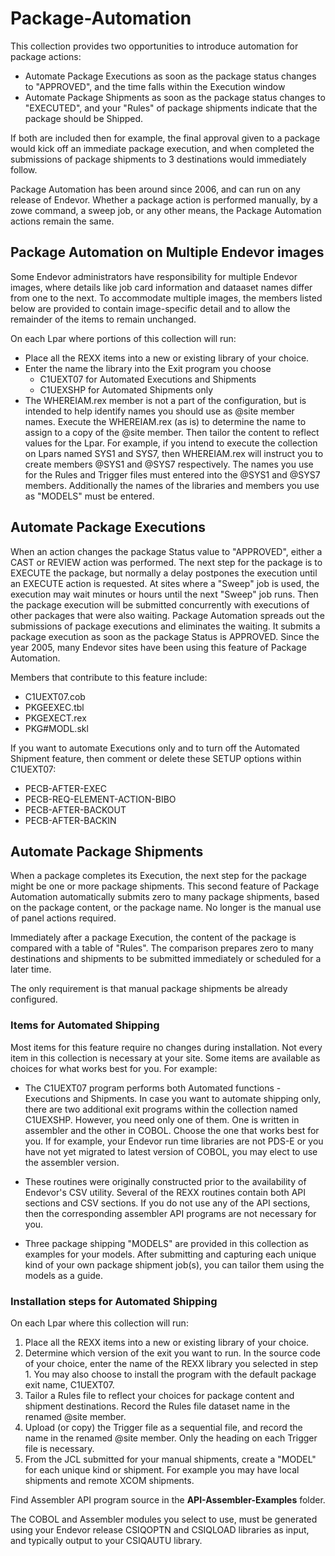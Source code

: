 # Package-Automation

This collection provides two opportunities to introduce automation for package actions:

  - Automate Package Executions as soon as the package status changes to "APPROVED", and the time falls within the Execution window
  - Automate Package Shipments as soon as the package status changes to "EXECUTED", and your "Rules" of package shipments indicate that the package should be Shipped.

If both are included then for example, the final approval given to a package would kick off an immediate package execution, and when completed the submissions of package shipments to 3 destinations would immediately follow.

Package Automation has been around since 2006, and can run on any release of Endevor. Whether a package action is performed manually, by a zowe command, a sweep job, or any other means, the Package Automation actions remain the same.

## Package Automation on Multiple Endevor images

Some Endevor administrators have responsibility for multiple Endevor images, where details like job card information and dataaset names differ from one to the next. To accommodate multiple images, the members listed below are provided to contain image-specific detail and to allow the remainder of the items to remain unchanged.

On each Lpar where portions of this collection will run:

 - Place all the REXX items into a new or existing library of your choice. 
 - Enter the name the library into the Exit program you choose
     - C1UEXT07 for Automated Executions and Shipments 
     - C1UEXSHP for Automated Shipments only 
 - The WHEREIAM.rex member is not a part of the configuration, but is intended to help identify names you should use as @site member names. Execute the WHEREIAM.rex (as is) to determine the name to assign to a copy of the @site member. Then tailor the content to reflect values for the Lpar. For example, if you intend to execute the collection on Lpars named SYS1 and SYS7, then WHEREIAM.rex will instruct you to create members @SYS1 and @SYS7 respectively. The names you use for the Rules and Trigger files must entered into the @SYS1 and @SYS7 members. Additionally the names of the libraries and members you use as "MODELS" must be entered.

## Automate Package Executions

 When an action changes the package Status value to "APPROVED", either a CAST or REVIEW action was performed. The next step for the package is to EXECUTE the package, but normally a delay postpones the execution until an EXECUTE action is requested. At sites where a "Sweep" job is used, the execution may wait minutes or hours until the next "Sweep" job runs. Then the package execution will be submitted concurrently with executions of other packages that were also waiting. Package Automation spreads out the submissions of package executions and eliminates the waiting. It submits a package execution as soon as the package Status is APPROVED. Since the year 2005, many Endevor sites have been using this feature of Package Automation.

 Members that contribute to this feature include:
   - C1UEXT07.cob
   - PKGEEXEC.tbl
   - PKGEXECT.rex
   - PKG#MODL.skl

If you want to automate Executions only and to turn off the Automated Shipment feature, then comment or delete these SETUP options within C1UEXT07:
  - PECB-AFTER-EXEC 
  - PECB-REQ-ELEMENT-ACTION-BIBO
  - PECB-AFTER-BACKOUT 
  - PECB-AFTER-BACKIN 


## Automate Package Shipments

When a package completes its Execution, the next step for the package might be one or more package shipments. This second feature of Package Automation automatically submits zero to many package shipments, based on the package content, or the package name. No longer is the manual use of panel actions required.

Immediately after a package Execution, the content of the package is compared with a table of "Rules". The comparison prepares zero to many destinations and shipments to be submitted immediately or scheduled for a later time. 

The only requirement is that manual package shipments be already configured.  

### Items for Automated Shipping

Most items for this feature require no changes during installation. Not every item in this collection is necessary at your site. Some items are available as choices for what works best for you. For example:

 - The C1UEXT07 program performs both Automated functions - Executions and Shipments. In case you want to automate shipping only, there are two additional exit programs within the collection named C1UEXSHP. However, you need only one of them. One is written in assembler and the other in COBOL. Choose the one that works best for you. If for example, your Endevor run time libraries are not PDS-E or you have not yet migrated to latest version of COBOL, you may elect to use the assembler version.
 - These routines were originally constructed prior to the availability of Endevor's CSV utility. Several of the REXX routines contain both API sections and CSV sections. If you do not use any of the API sections, then the corresponding assembler API programs are not necessary for you.
 
  - Three package shipping "MODELS" are provided in this collection as examples for your models. After submitting and capturing each unique kind of your own package shipment job(s), you can tailor them using the models as a guide.


### Installation steps for Automated Shipping

On each Lpar where this collection will run:

1. Place all the REXX items into a new or existing library of your choice. 
2. Determine which version of the exit you want to run. In the source code of your choice, enter the name of the REXX library you selected in step 1. You may also choose to install the program with the default package exit name, C1UEXT07.
3. Tailor a Rules file to reflect your choices for package content and shipment destinations. Record the Rules file dataset name in the renamed @site member.
4. Upload (or copy) the Trigger file as a sequential file, and record the name in the renamed @site member. Only the heading on each Trigger file is necessary.
5. From the JCL submitted for your manual shipments, create a "MODEL" for each unique kind or shipment. For example you may have local shipments and remote XCOM shipments.

Find Assembler API program source in the **API-Assembler-Examples** folder.

The COBOL and Assembler modules you select to use, must be generated using your Endevor release CSIQOPTN and CSIQLOAD libraries as input, and typically output to your CSIQAUTU library. 

